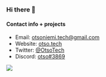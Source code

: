 ### Hi there 👋

#### Contact info + projects
- Email: [otsoniemi.tech@gmail.com](mailto:otsoniemi.tech@gmail.com)
- Website: [otso.tech](https://otso.tech/)
- Twitter: [@OtsoTech](https://twitter.com/otsotech)
- Discord: [otso#3869]()

<img align="left" src="https://github-readme-stats.vercel.app/api?username=otsoniemi&show_icons=true&theme=merko&count_private=true"/>
